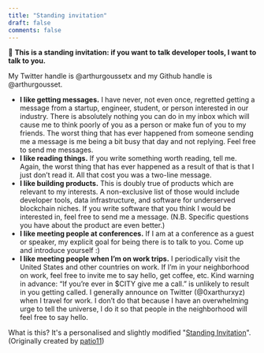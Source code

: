 ```yaml
---
title: "Standing invitation"
draft: false
comments: false
---
```


💬 **This is a standing invitation: if you want to talk developer tools, I want to talk to you.**

My Twitter handle is @arthurgoussetx and my Github handle is @arthurgousset.

- **I like getting messages.** I have never, not even once, regretted getting a message from a startup, engineer, student, or person interested in our industry. There is absolutely nothing you can do in my inbox which will cause me to think poorly of you as a person or make fun of you to my friends. The worst thing that has ever happened from someone sending me a message is me being a bit busy that day and not replying. Feel free to send me messages.
- **I like reading things.**  If you write something worth reading, tell me. Again, the worst thing that has ever happened as a result of that is that I just don’t read it. All that cost you was a two-line message.
- **I like building products.** This is doubly true of products which are relevant to my interests. A non-exclusive list of those would include developer tools, data infrastructure, and software for underserved blockchain niches. If you write software that you think I would be interested in, feel free to send me a message. (N.B. Specific questions you have about the product are even better.)
- **I like meeting people at conferences.**  If I am at a conference as a guest or speaker, my explicit goal for being there is to talk to you. Come up and introduce yourself :)
- **I like meeting people when I’m on work trips.**  I periodically visit the United States and other countries on work. If I’m in your neighborhood on work, feel free to invite me to say hello, get coffee, etc. Kind warning in advance: “If you’re ever in $CITY give me a call.” is unlikely to result in you getting called. I generally announce on Twitter (@0xarthurxyz) when I travel for work. I don’t do that because I have an overwhelming urge to tell the universe, I do it so that people in the neighborhood will feel free to say hello.

What is this? It's a personalised and slightly modified "[Standing Invitation](https://www.kalzumeus.com/standing-invitation/)". (Originally created by [patio11](https://twitter.com/patio11))